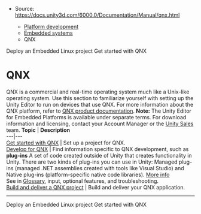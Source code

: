 * Source: https://docs.unity3d.com/6000.0/Documentation/Manual/qnx.html

  * [Platform development ](https://docs.unity3d.com/6000.0/Documentation/Manual/PlatformSpecific.html)
  * [Embedded systems](https://docs.unity3d.com/6000.0/Documentation/Manual/embedded-systems.html)
  * QNX


[](https://docs.unity3d.com/6000.0/Documentation/Manual/embedded-linux-deploy.html)
Deploy an Embedded Linux project
[](https://docs.unity3d.com/6000.0/Documentation/Manual/qnx-get-started.html)
Get started with QNX
# QNX
QNX is a commercial and real-time operating system much like a Unix-like operating system. Use this section to familiarize yourself with setting up the Unity Editor to run on devices that use QNX. For more information about the QNX platform, refer to [QNX product documentation](https://www.qnx.com/developers/docs/index.html).
**Note:** The Unity Editor for Embedded Platforms is available under separate terms. For download information and licensing, contact your Account Manager or the [Unity Sales](https://create.unity.com/unity-for-industries) team.
**Topic** | **Description**  
---|---  
[Get started with QNX](https://docs.unity3d.com/6000.0/Documentation/Manual/qnx-get-started.html) | Set up a project for QNX.  
[Develop for QNX](https://docs.unity3d.com/6000.0/Documentation/Manual/qnx-develop.html) | Find information specific to QNX development, such as **plug-ins** A set of code created outside of Unity that creates functionality in Unity. There are two kinds of plug-ins you can use in Unity: Managed plug-ins (managed .NET assemblies created with tools like Visual Studio) and Native plug-ins (platform-specific native code libraries). [More info](https://docs.unity3d.com/6000.0/Documentation/Manual/plug-ins.html)  
See in [Glossary](https://docs.unity3d.com/6000.0/Documentation/Manual/Glossary.html#Plug-in), input, optional features, and troubleshooting.  
[Build and deliver a QNX project](https://docs.unity3d.com/6000.0/Documentation/Manual/qnx-build-and-deliver.html) | Build and deliver your QNX application.  
* * *
[](https://docs.unity3d.com/6000.0/Documentation/Manual/embedded-linux-deploy.html)
Deploy an Embedded Linux project
[](https://docs.unity3d.com/6000.0/Documentation/Manual/qnx-get-started.html)
Get started with QNX
